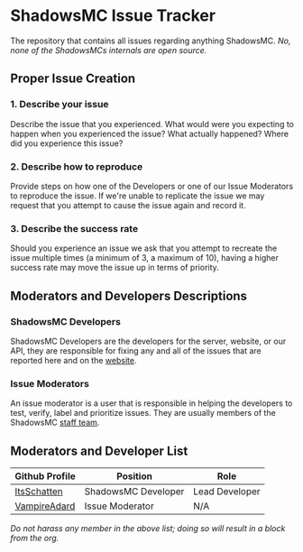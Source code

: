 # ShadowsMC Issue Tracker

The repository that contains all issues regarding anything ShadowsMC.
_No, none of the ShadowsMCs internals are open source._

## Proper Issue Creation

### 1. **Describe your issue**

Describe the issue that you experienced. What would were you expecting to happen when you experienced the issue? What actually happened? Where did you experience this issue?

### 2. **Describe how to reproduce**

Provide steps on how one of the Developers or one of our Issue Moderators to reproduce the issue. If we're unable to replicate the issue we may request that you attempt to cause the issue again and record it.

### 3. **Describe the success rate**

Should you experience an issue we ask that you attempt to recreate the issue multiple times (a minimum of 3, a maximum of 10), having a higher success rate may move the issue up in terms of priority.

## Moderators and Developers Descriptions

### ShadowsMC Developers

ShadowsMC Developers are the developers for the server, website, or our API, they are responsible for fixing any and all of the issues that are reported here and on the [website](https://shadowsmc.net/issues/).

### Issue Moderators

An issue moderator is a user that is responsible in helping the developers to test, verify, label and prioritize issues. They are usually members of the ShadowsMC [staff team](https://shadowsmc.net/staff/).

## Moderators and Developer List

| Github Profile                                  | Position            | Role           |
| ----------------------------------------------- | ------------------- | -------------- |
| [ItsSchatten](https://github.com/ItsSchatten)   | ShadowsMC Developer | Lead Developer |
| [VampireAdard](https://github.com/VampireAdard) | Issue Moderator     | N/A            |

_Do not harass any member in the above list; doing so will result in a block from the org._

